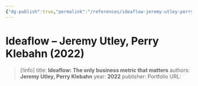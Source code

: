 ```yaml
---
{"dg-publish":true,"permalink":"/references/ideaflow-jeremy-utley-perry-klebahn-2022/"}
---
```


# Ideaflow – Jeremy Utley, Perry Klebahn (2022)

> [!info]
> title: **Ideaflow: The only business metric that matters**
> authors: **Jeremy Utley, Perry Klebahn**
> year: **2022**
> publisher: Portfolio
> URL: 




